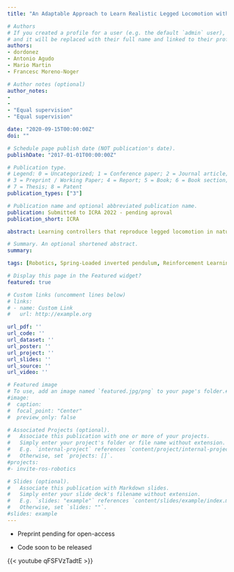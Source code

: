 ```yaml
---
title: "An Adaptable Approach to Learn Realistic Legged Locomotion without Examples"

# Authors
# If you created a profile for a user (e.g. the default `admin` user), write the username (folder name) here
# and it will be replaced with their full name and linked to their profile.
authors:
- dordonez
- Antonio Agudo
- Mario Martin
- Francesc Moreno-Noger

# Author notes (optional)
author_notes:
-
-
- "Equal supervision"
- "Equal supervision"

date: "2020-09-15T00:00:00Z"
doi: ""

# Schedule page publish date (NOT publication's date).
publishDate: "2017-01-01T00:00:00Z"

# Publication type.
# Legend: 0 = Uncategorized; 1 = Conference paper; 2 = Journal article;
# 3 = Preprint / Working Paper; 4 = Report; 5 = Book; 6 = Book section;
# 7 = Thesis; 8 = Patent
publication_types: ["3"]

# Publication name and optional abbreviated publication name.
publication: Submitted to ICRA 2022 - pending aproval
publication_short: ICRA

abstract: Learning controllers that reproduce legged locomotion in nature has been a long-time goal in robotics and computer graphics. While yielding promising results, recent approaches are not yet flexible enough to be applicable to various legged systems. This is in part because they often rely on precise motion capture references or elaborate learning environments that ensure the naturality of the emergent locomotion gaits, but prevent generalization. This work proposes a generic approach for learning realistic legged locomotion for any legged system by guiding the learning process only with the low-order spring-loaded-inverted-pendulum model as a reference. Leveraging on the exploration capacities of reinforcement learning, we learn through experimentation a series of control policies that fill in the information gap between the template model and full-body dynamics required to maintain stable and periodic locomotion. With this learning framework, we show that even in a model-free setup and with a simple reactive control architecture, the learned policies can generate energy-efficient natural-looking locomotion gaits for a biped and a quadruped robot. And most importantly, this is achieved without using motion capture, strong constraints in the dynamics or kinematics of the robot, or prescribing limb coordination. A supplemental video is provided for qualitative analysis of the naturality of the learned gaits.

# Summary. An optional shortened abstract.
summary:

tags: [Robotics, Spring-Loaded inverted pendulum, Reinforcement Learning]

# Display this page in the Featured widget?
featured: true

# Custom links (uncomment lines below)
# links:
# - name: Custom Link
#   url: http://example.org

url_pdf: ''
url_code: ''
url_dataset: ''
url_poster: ''
url_project: ''
url_slides: ''
url_source: ''
url_video: ''

# Featured image
# To use, add an image named `featured.jpg/png` to your page's folder.#
#image:
#  caption:
#  focal_point: "Center"
#  preview_only: false

# Associated Projects (optional).
#   Associate this publication with one or more of your projects.
#   Simply enter your project's folder or file name without extension.
#   E.g. `internal-project` references `content/project/internal-project/index.md`.
#   Otherwise, set `projects: []`.
#projects:
#- invite-ros-robotics

# Slides (optional).
#   Associate this publication with Markdown slides.
#   Simply enter your slide deck's filename without extension.
#   E.g. `slides: "example"` references `content/slides/example/index.md`.
#   Otherwise, set `slides: ""`.
#slides: example
---
```


<!-- {{% callout note %}}
Click the *Cite* button above to demo the feature to enable visitors to import publication metadata into their reference management software.
{{% /callout %}}

{{% callout note %}}
Create your slides in Markdown - click the *Slides* button to check out the example.
{{% /callout %}} -->
- Preprint pending for open-access

- Code soon to be released


{{< youtube qFSFVzTadtE >}}
<!--
Supplementary notes can be added here, including [code, math, and images](https://wowchemy.com/docs/writing-markdown-latex/). -->

